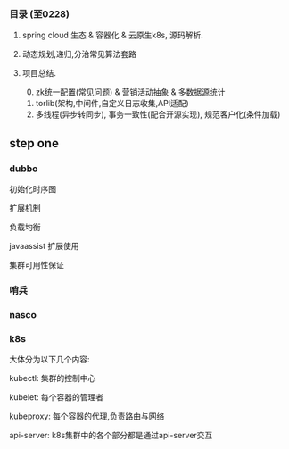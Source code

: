 ### 目录 (至0228)

1. spring cloud 生态 & 容器化 & 云原生k8s, 源码解析. 

2. 动态规划,递归,分治常见算法套路

3. 项目总结. 

   0. zk统一配置(常见问题) & 营销活动抽象 & 多数据源统计
   1. torlib(架构,中间件,自定义日志收集,API适配)
   2. 多线程(异步转同步), 事务一致性(配合开源实现), 规范客户化(条件加载)

## step one

### dubbo

初始化时序图



扩展机制

负载均衡

javaassist 扩展使用

集群可用性保证

### 哨兵

### nasco 





### k8s

大体分为以下几个内容:

kubectl:  集群的控制中心

kubelet:  每个容器的管理者

kubeproxy: 每个容器的代理,负责路由与网络

api-server: k8s集群中的各个部分都是通过api-server交互

### 




